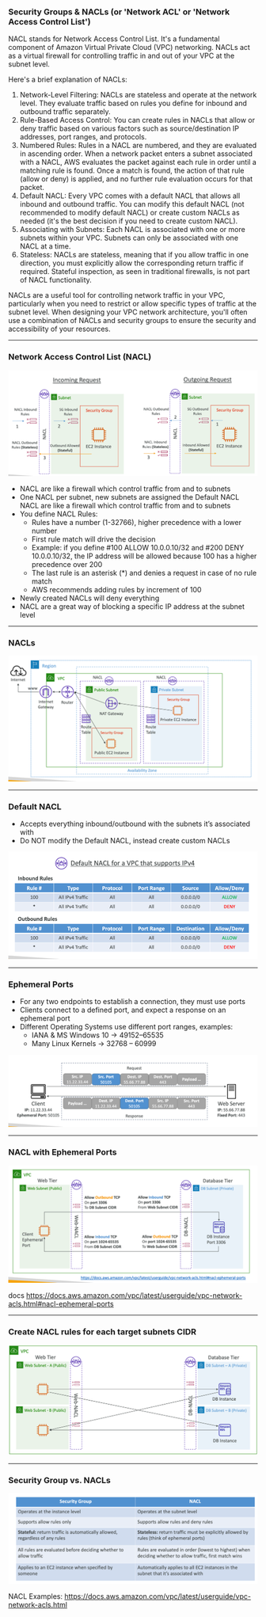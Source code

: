### Security Groups & NACLs (or 'Network ACL' or 'Network Access Control List')

NACL stands for Network Access Control List. It's a fundamental component of Amazon Virtual Private Cloud (VPC) networking.
NACLs act as a virtual firewall for controlling traffic in and out of your VPC at the subnet level. 

Here's a brief explanation of NACLs:

1) Network-Level Filtering: NACLs are stateless and operate at the network level. They evaluate traffic based on rules you
define for inbound and outbound traffic separately.
2) Rule-Based Access Control: You can create rules in NACLs that allow or deny traffic based on various factors such as
source/destination IP addresses, port ranges, and protocols.
3) Numbered Rules: Rules in a NACL are numbered, and they are evaluated in ascending order. When a network packet enters
a subnet associated with a NACL, AWS evaluates the packet against each rule in order until a matching rule is found. Once
a match is found, the action of that rule (allow or deny) is applied, and no further rule evaluation occurs for that packet.
4) Default NACL: Every VPC comes with a default NACL that allows all inbound and outbound traffic. You can modify this
default NACL (not recommended to modify default NACL) or create custom NACLs as needed (it's the best decision if you 
need to create custom NACL).
5) Associating with Subnets: Each NACL is associated with one or more subnets within your VPC. Subnets can only be associated
with one NACL at a time.
6) Stateless: NACLs are stateless, meaning that if you allow traffic in one direction, you must explicitly allow the corresponding
return traffic if required. Stateful inspection, as seen in traditional firewalls, is not part of NACL functionality.

NACLs are a useful tool for controlling network traffic in your VPC, particularly when you need to restrict or allow specific
types of traffic at the subnet level. When designing your VPC network architecture, you'll often use a combination of NACLs
and security groups to ensure the security and accessibility of your resources.

--- 

### Network Access Control List (NACL)

![img.png](img/img_33.png)

- NACL are like a firewall which control traffic from and to subnets
- One NACL per subnet, new subnets are assigned the Default NACL NACL are like a firewall which control traffic from and
to subnets
- You define NACL Rules:
  - Rules have a number (1-32766), higher precedence with a lower number
  - First rule match will drive the decision
  - Example: if you define #100 ALLOW 10.0.0.10/32 and #200 DENY 10.0.0.10/32, the IP address will be allowed because 100 has a higher precedence over 200
  - The last rule is an asterisk (*) and denies a request in case of no rule match
  - AWS recommends adding rules by increment of 100
- Newly created NACLs will deny everything
- NACL are a great way of blocking a specific IP address at the subnet level

---

### NACLs

![img_1.png](img/img_34.png)

---

### Default NACL

- Accepts everything inbound/outbound with the subnets it’s associated with
- Do NOT modify the Default NACL, instead create custom NACLs

![img.png](img/img_35.png)

---

### Ephemeral Ports

- For any two endpoints to establish a connection, they must use ports
- Clients connect to a defined port, and expect a response on an ephemeral port
- Different Operating Systems use different port ranges, examples:
  - IANA & MS Windows 10 -> 49152–65535
  - Many Linux Kernels -> 32768 – 60999

![img_1.png](img/img_36.png)

---

### NACL with Ephemeral Ports

![img.png](img/img_37.png)

docs https://docs.aws.amazon.com/vpc/latest/userguide/vpc-network-acls.html#nacl-ephemeral-ports

---

### Create NACL rules for each target subnets CIDR

![img_1.png](img/img_38.png)

---

### Security Group vs. NACLs

![img_2.png](img/img_39.png)

NACL Examples: https://docs.aws.amazon.com/vpc/latest/userguide/vpc-network-acls.html